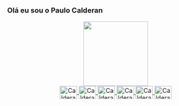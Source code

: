 ### Olá eu sou o Paulo Calderan

<div align="center">
  <a href="https://github.com/CalderanPH">
  <img height="150em" src="https://github-readme-stats.vercel.app/api/top-langs/?username=CalderanPH&layout=compact&langs_count=7&theme=dark"/> 
<div>
</div>
  <img align="center" alt="Calderan-Java" height="30" width="40" src="https://cdn.jsdelivr.net/gh/devicons/devicon/icons/java/java-original.svg">
  <img align="center" alt="Calderan-Spring" height="30" width="40" src="https://cdn.jsdelivr.net/gh/devicons/devicon/icons/spring/spring-original.svg">
  <img align="center" alt="Calderan-SQL" height="30" width="40" src="https://cdn.jsdelivr.net/gh/devicons/devicon/icons/mysql/mysql-original.svg">
  <img align="center" alt="Calderan-Postgres" height="30" width="40" src="https://cdn.jsdelivr.net/gh/devicons/devicon/icons/docker/docker-original.svg" />
  <img align="center" alt="Calderan-Postgres" height="30" width="40" src="https://cdn.jsdelivr.net/gh/devicons/devicon/icons/postgresql/postgresql-original.svg" />
  <img align="center" alt="Calderan-Postman" height="30" width="40" src="https://www.vectorlogo.zone/logos/getpostman/getpostman-icon.svg" />
  
</div>
